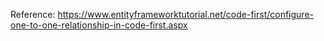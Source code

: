 Reference:
https://www.entityframeworktutorial.net/code-first/configure-one-to-one-relationship-in-code-first.aspx

